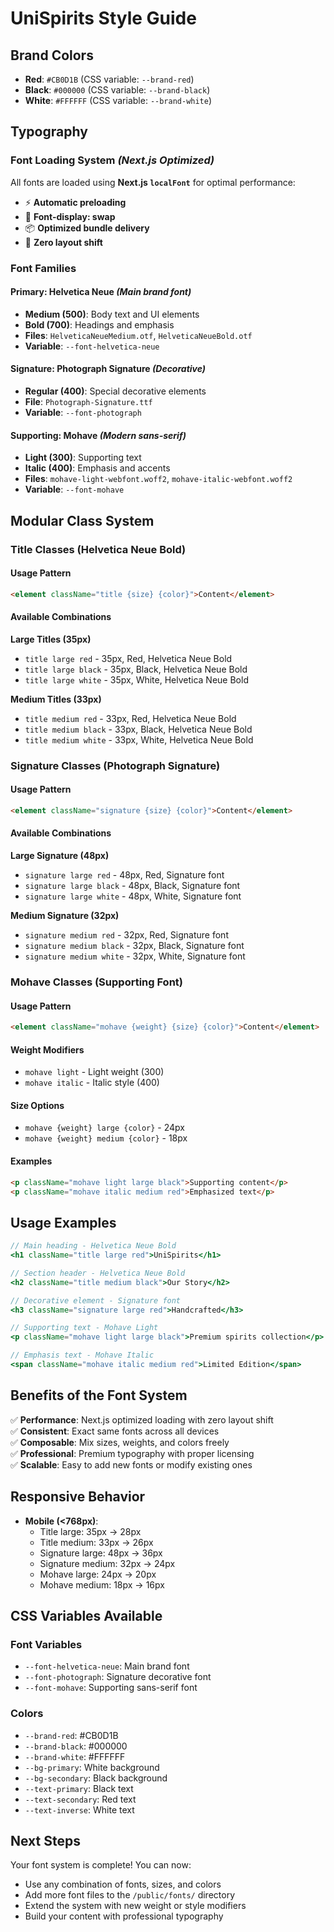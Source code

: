# UniSpirits Style Guide

## Brand Colors

- **Red**: `#CB0D1B` (CSS variable: `--brand-red`)
- **Black**: `#000000` (CSS variable: `--brand-black`)
- **White**: `#FFFFFF` (CSS variable: `--brand-white`)

## Typography

### Font Loading System _(Next.js Optimized)_

All fonts are loaded using **Next.js `localFont`** for optimal performance:

- ⚡ **Automatic preloading**
- 🎨 **Font-display: swap**
- 📦 **Optimized bundle delivery**
- 🚀 **Zero layout shift**

### Font Families

#### **Primary: Helvetica Neue** _(Main brand font)_

- **Medium (500)**: Body text and UI elements
- **Bold (700)**: Headings and emphasis
- **Files**: `HelveticaNeueMedium.otf`, `HelveticaNeueBold.otf`
- **Variable**: `--font-helvetica-neue`

#### **Signature: Photograph Signature** _(Decorative)_

- **Regular (400)**: Special decorative elements
- **File**: `Photograph-Signature.ttf`
- **Variable**: `--font-photograph`

#### **Supporting: Mohave** _(Modern sans-serif)_

- **Light (300)**: Supporting text
- **Italic (400)**: Emphasis and accents
- **Files**: `mohave-light-webfont.woff2`, `mohave-italic-webfont.woff2`
- **Variable**: `--font-mohave`

## Modular Class System

### Title Classes (Helvetica Neue Bold)

#### Usage Pattern

```html
<element className="title {size} {color}">Content</element>
```

#### Available Combinations

**Large Titles (35px)**

- `title large red` - 35px, Red, Helvetica Neue Bold
- `title large black` - 35px, Black, Helvetica Neue Bold
- `title large white` - 35px, White, Helvetica Neue Bold

**Medium Titles (33px)**

- `title medium red` - 33px, Red, Helvetica Neue Bold
- `title medium black` - 33px, Black, Helvetica Neue Bold
- `title medium white` - 33px, White, Helvetica Neue Bold

### Signature Classes (Photograph Signature)

#### Usage Pattern

```html
<element className="signature {size} {color}">Content</element>
```

#### Available Combinations

**Large Signature (48px)**

- `signature large red` - 48px, Red, Signature font
- `signature large black` - 48px, Black, Signature font
- `signature large white` - 48px, White, Signature font

**Medium Signature (32px)**

- `signature medium red` - 32px, Red, Signature font
- `signature medium black` - 32px, Black, Signature font
- `signature medium white` - 32px, White, Signature font

### Mohave Classes (Supporting Font)

#### Usage Pattern

```html
<element className="mohave {weight} {size} {color}">Content</element>
```

#### Weight Modifiers

- `mohave light` - Light weight (300)
- `mohave italic` - Italic style (400)

#### Size Options

- `mohave {weight} large {color}` - 24px
- `mohave {weight} medium {color}` - 18px

#### Examples

```html
<p className="mohave light large black">Supporting content</p>
<p className="mohave italic medium red">Emphasized text</p>
```

## Usage Examples

```jsx
// Main heading - Helvetica Neue Bold
<h1 className="title large red">UniSpirits</h1>

// Section header - Helvetica Neue Bold
<h2 className="title medium black">Our Story</h2>

// Decorative element - Signature font
<h3 className="signature large red">Handcrafted</h3>

// Supporting text - Mohave Light
<p className="mohave light large black">Premium spirits collection</p>

// Emphasis text - Mohave Italic
<span className="mohave italic medium red">Limited Edition</span>
```

## Benefits of the Font System

✅ **Performance**: Next.js optimized loading with zero layout shift  
✅ **Consistent**: Exact same fonts across all devices  
✅ **Composable**: Mix sizes, weights, and colors freely  
✅ **Professional**: Premium typography with proper licensing  
✅ **Scalable**: Easy to add new fonts or modify existing ones

## Responsive Behavior

- **Mobile (<768px)**:
  - Title large: 35px → 28px
  - Title medium: 33px → 26px
  - Signature large: 48px → 36px
  - Signature medium: 32px → 24px
  - Mohave large: 24px → 20px
  - Mohave medium: 18px → 16px

## CSS Variables Available

### Font Variables

- `--font-helvetica-neue`: Main brand font
- `--font-photograph`: Signature decorative font
- `--font-mohave`: Supporting sans-serif font

### Colors

- `--brand-red`: #CB0D1B
- `--brand-black`: #000000
- `--brand-white`: #FFFFFF
- `--bg-primary`: White background
- `--bg-secondary`: Black background
- `--text-primary`: Black text
- `--text-secondary`: Red text
- `--text-inverse`: White text

## Next Steps

Your font system is complete! You can now:

- Use any combination of fonts, sizes, and colors
- Add more font files to the `/public/fonts/` directory
- Extend the system with new weight or style modifiers
- Build your content with professional typography
